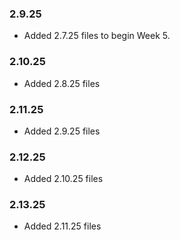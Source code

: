 ### 2.9.25

- Added 2.7.25 files to begin Week 5.

### 2.10.25

- Added 2.8.25 files

### 2.11.25

- Added 2.9.25 files

### 2.12.25

- Added 2.10.25 files

### 2.13.25

- Added 2.11.25 files